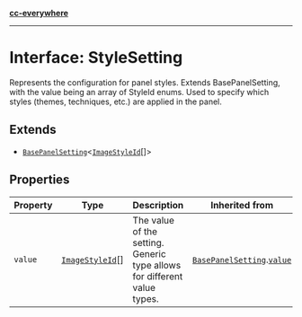 [**cc-everywhere**](../../../../../index.md)

***

# Interface: StyleSetting

Represents the configuration for panel styles.
Extends BasePanelSetting, with the value being an array of StyleId enums.
Used to specify which styles (themes, techniques, etc.) are applied in the panel.

## Extends

- [`BasePanelSetting`](../../panel-settings-types/interfaces/base-panel-setting.md)<[`ImageStyleId`](../../panel-settings-types/type-aliases/image-style-id.md)[]\>

## Properties

| Property | Type | Description | Inherited from |
| ------ | ------ | ------ | ------ |
| <a id="value"></a> `value` | [`ImageStyleId`](../../panel-settings-types/type-aliases/image-style-id.md)[] | The value of the setting. Generic type allows for different value types. | [`BasePanelSetting`](../../panel-settings-types/interfaces/base-panel-setting.md).[`value`](../../panel-settings-types/interfaces/base-panel-setting.md#value) |

